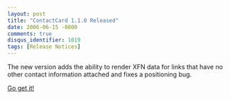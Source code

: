 ```yaml
---
layout: post
title: "ContactCard 1.1.0 Released"
date: 2006-06-15 -0800
comments: true
disqus_identifier: 1019
tags: [Release Notices]
---
```

The new version adds the ability to render XFN data for links that have
no other contact information attached and fixes a positioning bug.
 
 [Go get
it!](/archive/2006/06/06/contactcard---dhtml-contact-information.aspx)
